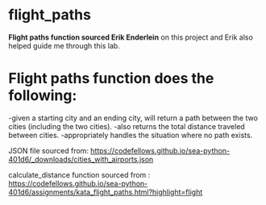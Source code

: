 # flight_paths

<strong>Flight paths function sourced Erik Enderlein</strong> on this project and Erik also helped guide me through this lab.

<h1>Flight paths function does the following:</h1>

-given a starting city and an ending city, will return a path between the two cities (including the two cities).
-also returns the total distance traveled between cities.
-appropriately handles the situation where no path exists.

JSON file sourced from:
https://codefellows.github.io/sea-python-401d6/_downloads/cities_with_airports.json

calculate_distance function sourced from :
https://codefellows.github.io/sea-python-401d6/assignments/kata_flight_paths.html?highlight=flight

